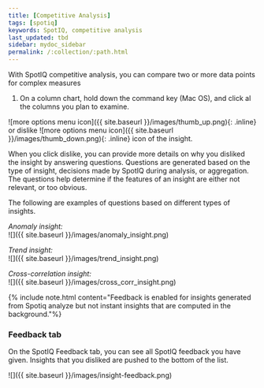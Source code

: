 ```yaml
---
title: [Competitive Analysis]
tags: [spotiq]
keywords: SpotIQ, competitive analysis
last_updated: tbd
sidebar: mydoc_sidebar
permalink: /:collection/:path.html
---
```

With SpotIQ competitive analysis, you can compare two or more data points for complex measures

1. On a column chart, hold down the command key \(Mac OS\), and click al the columns you plan to examine.

![more options menu icon]({{ site.baseurl }}/images/thumb_up.png){: .inline} or dislike ![more options menu icon]({{ site.baseurl }}/images/thumb_down.png){: .inline} icon of the insight.

When you click dislike, you can provide more details on why you disliked the insight by answering questions. Questions are generated based on the type of insight, decisions made by SpotIQ during analysis, or aggregation. The questions help determine if the features of an insight are either not relevant, or too obvious.

The following are examples of questions based on different types of insights.

*Anomaly insight:* <br>
![]({{ site.baseurl }}/images/anomaly_insight.png)

*Trend insight:* <br>
![]({{ site.baseurl }}/images/trend_insight.png)

*Cross-correlation insight:* <br>
![]({{ site.baseurl }}/images/cross_corr_insight.png)

{% include note.html content="Feedback is enabled for insights generated from Spotiq analyze but not instant insights that are computed in the background."%}

### Feedback tab

On the SpotIQ Feedback tab, you can see all SpotIQ feedback you have given. Insights that you disliked are pushed to the bottom of the list.

![]({{ site.baseurl }}/images/insight-feedback.png)
